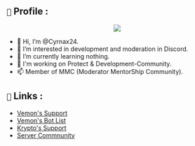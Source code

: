 ## `🔎` Profile : 

<div align="center">
   <a href="https://cyrnax24.github.io/profile" target="_blank"><img src="https://imgur.com/reD2evz.png" align="center" /></a>
</div>

- 👋 Hi, I’m @Cyrnax24.
- 👀 I’m interested in development and moderation in Discord.
- 🌱 I’m currently learning nothing.
- 💞️ I'm working on Protect & Development-Community.
- 📫 Member of MMC (Moderator MentorShip Community).
   
## `🚀` Links :

- [Vemon's Support](https://discord.gg/invite/JNHqUmmp9u)
- [Vemon's Bot List](https://top.gg/bot/774704496399220756)
- [Krypto's Support](https://discord.gg/invite/GXmEpqK6Ht)
- [Server Commnunity](https://discord.gg/invite/md89jWc)
